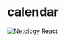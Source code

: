 # calendar 
[![Netology React](https://github.com/O-R-C/ra-components-calendar/actions/workflows/node.js.yml/badge.svg)](https://github.com/O-R-C/ra-components-calendar/actions/workflows/node.js.yml)
